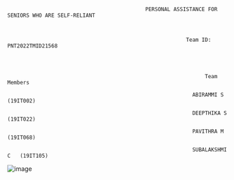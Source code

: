                                                 PERSONAL ASSISTANCE FOR SENIORS WHO ARE SELF-RELIANT



                                                             Team ID: PNT2022TMID21568




                                                                   Team Members

                                                               ABIRAMMI S	 (19IT002)

                                                               DEEPTHIKA S  (19IT022)

                                                               PAVITHRA M    (19IT068)

                                                               SUBALAKSHMI C   (19IT105)





![image](https://user-images.githubusercontent.com/88699026/202856210-58b0b1a6-a202-4b95-a1dd-9c2d4db79e95.png)










